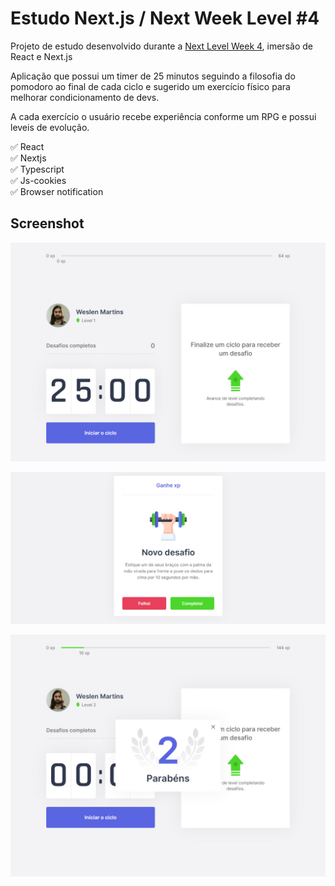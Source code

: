 # Estudo Next.js / Next Week Level #4

Projeto de estudo desenvolvido durante a [Next Level Week 4](https://nextlevelweek.com/inscricao/4), imersão de React e Next.js

Aplicação que possui um timer de 25 minutos seguindo a filosofia do pomodoro ao final de cada ciclo e sugerido um exercício físico para melhorar condicionamento de devs.

A cada exercício o usuário recebe experiência conforme um RPG e  possui leveis de evolução.

✅ React  
✅ Nextjs  
✅ Typescript  
✅ Js-cookies  
✅ Browser notification  

## Screenshot

![Screenshot 1](https://github.com/weslenmartins/estudo-nextjs-nlw4/blob/main/public/prints/print-01.jpg?raw=true)

![Screenshot 2](https://github.com/weslenmartins/estudo-nextjs-nlw4/blob/main/public/prints/print-02.jpg?raw=true)

![Screenshot 3](https://github.com/weslenmartins/estudo-nextjs-nlw4/blob/main/public/prints/print-03.jpg?raw=true)